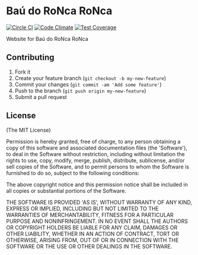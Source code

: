 # Baú do RoNca RoNca

[![Circle CI](https://circleci.com/gh/calazans10/baudoroncaronca.com.br.svg?style=svg)](https://circleci.com/gh/calazans10/baudoroncaronca.com.br)
[![Code Climate](https://codeclimate.com/github/baudoroncaronca/baudoroncaronca.com/badges/gpa.svg)](https://codeclimate.com/github/baudoroncaronca/baudoroncaronca.com)
[![Test Coverage](https://codeclimate.com/github/baudoroncaronca/baudoroncaronca.com/badges/coverage.svg)](https://codeclimate.com/github/baudoroncaronca/baudoroncaronca.com/coverage)

Website for Baú do RoNca RoNca

## Contributing

1. Fork it
2. Create your feature branch (`git checkout -b my-new-feature`)
3. Commit your changes (`git commit -am 'Add some feature'`)
4. Push to the branch (`git push origin my-new-feature`)
5. Submit a pull request

## License

(The MIT License)

Permission is hereby granted, free of charge, to any person obtaining
a copy of this software and associated documentation files (the
'Software'), to deal in the Software without restriction, including
without limitation the rights to use, copy, modify, merge, publish,
distribute, sublicense, and/or sell copies of the Software, and to
permit persons to whom the Software is furnished to do so, subject to
the following conditions:

The above copyright notice and this permission notice shall be
included in all copies or substantial portions of the Software.

THE SOFTWARE IS PROVIDED 'AS IS', WITHOUT WARRANTY OF ANY KIND,
EXPRESS OR IMPLIED, INCLUDING BUT NOT LIMITED TO THE WARRANTIES OF
MERCHANTABILITY, FITNESS FOR A PARTICULAR PURPOSE AND NONINFRINGEMENT.
IN NO EVENT SHALL THE AUTHORS OR COPYRIGHT HOLDERS BE LIABLE FOR ANY
CLAIM, DAMAGES OR OTHER LIABILITY, WHETHER IN AN ACTION OF CONTRACT,
TORT OR OTHERWISE, ARISING FROM, OUT OF OR IN CONNECTION WITH THE
SOFTWARE OR THE USE OR OTHER DEALINGS IN THE SOFTWARE.
